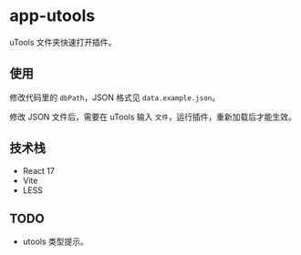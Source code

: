# app-utools

uTools 文件夹快速打开插件。


## 使用

修改代码里的 `dbPath`，JSON 格式见 `data.example.json`。

修改 JSON 文件后，需要在 uTools 输入 `文件`，运行插件，重新加载后才能生效。


## 技术栈

* React 17
* Vite
* LESS


## TODO

* utools 类型提示。
